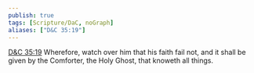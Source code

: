 ```yaml
---
publish: true
tags: [Scripture/DaC, noGraph]
aliases: ["D&C 35:19"]
---
```

[D&C 35:19](https://churchofjesuschrist.org/study/scriptures/dc-testament/dc/35?lang=eng&id=p19#p19) Wherefore, watch over him that his faith fail not, and it shall be given by the Comforter, the Holy Ghost, that knoweth all things.
